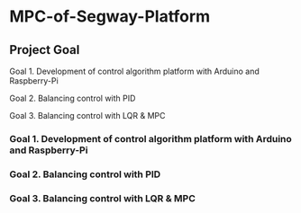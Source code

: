 # MPC-of-Segway-Platform

## Project Goal
Goal 1. Development of control algorithm platform with Arduino and Raspberry-Pi

Goal 2. Balancing control with PID

Goal 3. Balancing control with LQR & MPC


### Goal 1. Development of control algorithm platform with Arduino and Raspberry-Pi
### Goal 2. Balancing control with PID
### Goal 3. Balancing control with LQR & MPC
